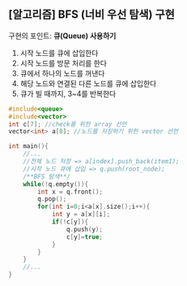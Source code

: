 ## [알고리즘] BFS (너비 우선 탐색) 구현

구현의 포인트: **큐(Queue) 사용하기**

1. 시작 노드를 큐에 삽입한다
2. 시작 노드를 방문 처리를 한다
3. 큐에서 하나의 노드를 꺼낸다
4. 해당 노드와 연결된 다른 노드를 큐에 삽입한다
5. 큐가 빌 때까지, 3~4를 반복한다

```c++
#include<queue>
#include<vector>
int c[7]; //check를 위한 array 선언
vector<int> a[8]; //노드를 저장하기 위한 vector 선언

int main(){
    //...
    //전체 노드 저장 => a[index].push_back(item1);
    //시작 노드 큐에 삽입 => q.push(root_node); 
    /**BFS 탐색**/
    while(!q.empty()){
        int x = q.front();
        q.pop();
        for(int i=0;i<a[x].size();i++){
            int y = a[x][i];
            if(!c[y]){
                q.push(y);
                c[y]=true;
            }
        } 
    }
    //...
}

```

